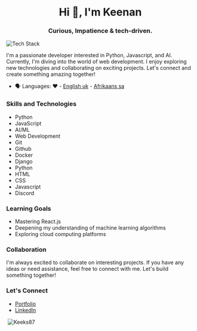 <h1 align="center">Hi 👋, I'm Keenan</h1>
<h3 align="center">Curious, Impatience & tech-driven.</h3>

<p align="centre"><img src="https://skillicons.dev/icons?i=git,github,docker,django,python,html,css,javascript,discord" alt="Tech Stack" /> </p>

I'm a passionate developer interested in Python, Javascript, and AI. Currently, I'm diving into the world of web development.
I enjoy exploring new technologies and collaborating on exciting projects. Let's connect and create something amazing together!

- 🗣 Languages: ❤️ - [English uk](https://en.wikipedia.org/wiki/English_language) - [Afrikaans sa](https://en.wikipedia.org/wiki/Afrikaans)

### Skills and Technologies

- Python
- JavaScript
- AI/ML
- Web Development
- Git
- Github
- Docker
- Django
- Python
- HTML
- CSS
- Javascript
- Discord

### Learning Goals

- Mastering React.js
- Deepening my understanding of machine learning algorithms
- Exploring cloud computing platforms

### Collaboration

I'm always excited to collaborate on interesting projects. If you have any ideas or need assistance, feel free to connect with me.
Let's build something together!

### Let's Connect

- [Portfolio](https://keeks87.github.io/#about)
- [LinkedIn](https://www.linkedin.com/in/keenan-du-plessis-4a5338b0/)

<p>&nbsp;<img align="center" src="https://github-readme-stats.vercel.app/api?username=keeks87&show_icons=true&locale=en" alt="Keeks87" /></p>

<!---
Keeks87/Keeks87 is a ✨ special ✨ repository because its `README.md` (this file) appears on your GitHub profile.
You can click the Preview link to take a look at your changes.
--->

